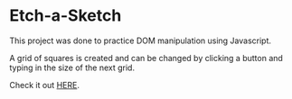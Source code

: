 # Etch-a-Sketch
This project was done to practice DOM manipulation using Javascript.

A grid of squares is created and can be changed by clicking a button and typing in the size of the next grid.

Check it out <a href="https://sleepyjimmy.github.io/Etch-a-Sketch/">HERE</a>.
